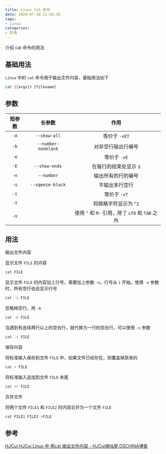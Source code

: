```yaml
---
title: Linux Cat 命令
date: 2020-07-30 11:54:16
tags:
- Linux
categories:
- 实用
---
```


介绍 cat 命令的用法
<!--more-->

## 基础用法

`Linux` 中的 `cat` 命令用于输出文件内容，基础用法如下

```bash
cat ([args]) [filename]
```

## 参数

| 短参数 |       长参数        |                      作用                       |
| :----: | :-----------------: | :---------------------------------------------: |
|  `-A`  |    `--show-all`     |                  等价于 `-vET`                  |
|  `-b`  | `--number-nonblank` |               对非空行输出行编号                |
|  `-e`  |                     |                  等价于 `-vE`                   |
|  `-E`  |    `--show-ends`    |             在每行的结束处显示 `$`              |
|  `-n`  |     `--number`      |               输出所有的行的编号                |
|  `-s`  |  `--sqeeze-black`   |                 不输出多行空行                  |
|  `-t`  |                     |                  等价于 `-vT`                   |
|  `-T`  |                     |              将跳格字符显示为 `^I`              |
|  `-V`  |                     | 使用 `^` 和 `M-` 引用，除了 `LFD` 和 `TAB` 之外 |

## 用法

输出文件内容

显示文件 `FILE` 的内容

```bash
cat FILE
```

显示文件 `FILE` 的内容加上行号，需要加上参数 `-n`。行号从 `1` 开始。使用 `-n` 参数时，所有空行也会显示行号

```bash
cat -n FILE
```

忽略掉空行，用 `-b`

```bash
cat -b FILE
```

当遇到有连续两行以上的空白行，就代换为一行的空白行，可以使用 `-s` 参数

```bash
cat -s FILE
```

保存内容

将标准输入保存到文件 `FILE` 中，如果文件已经存在，则覆盖掉原来的

```bash
cat > FILE
```

将标准输入追加到文件 `FILE` 末尾

```bash
cat >> FILE
```

合并文件

将两个文件 `FILE1` 和 `FILE2` 的内容合并为一个文件 `FILE`

```bash
cat FILE1 FILE2 >FILE
```

## 参考

[HJCui,HJCui,Linux 中 用cat 输出文件内容 - HJCui嘀咕屋,OSCHINA博客](https://my.oschina.net/HJCui/blog/756476)
